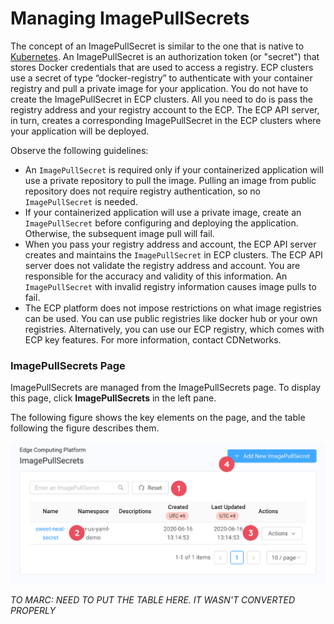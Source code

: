 # Managing ImagePullSecrets

The concept of an ImagePullSecret is similar to the one that is native to [Kubernetes](<https://kubernetes.io/docs/tasks/configure-pod-container/pull-image-private-registry/>). An ImagePullSecret is an authorization token (or "secret") that stores Docker credentials that are used to access a registry. ECP clusters use a secret of type “docker-registry” to authenticate with your container registry and pull a private image for your application. You do not have to create the ImagePullSecret in ECP clusters. All you need to do is pass the registry address and your registry account to the ECP. The ECP API server, in turn, creates a corresponding ImagePullSecret in the ECP clusters where your application will be deployed.

Observe the following guidelines:

- An `ImagePullSecret` is required only if your containerized application will use a private repository to pull the image. Pulling an image from public repository does not require registry authentication, so no `ImagePullSecret` is needed.
- If your containerized application will use a private image, create an `ImagePullSecret` before configuring and deploying the application. Otherwise, the subsequent image pull will fail.
- When you pass your registry address and account, the ECP API server creates and maintains the `ImagePullSecret` in ECP clusters. The ECP API server does not validate the registry address and account. You are responsible for the accuracy and validity of this information. An `ImagePullSecret` with invalid registry information causes image pulls to fail.
- The ECP platform does not impose restrictions on what image registries can be used. You can use public registries like docker hub or your own registries. Alternatively, you can use our ECP registry, which comes with ECP key features. For more information, contact CDNetworks.

### ImagePullSecrets Page 

ImagePullSecrets are managed from the ImagePullSecrets page. To display this page, click **ImagePullSecrets** in the left pane.

The following figure shows the key elements on the page, and the table following the figure describes them.

![null](</docs/resources/images/image-pull-secrets/image-pull-secrets-w-numbers.png>)

*TO MARC: NEED TO PUT THE TABLE HERE. IT WASN'T CONVERTED PROPERLY*